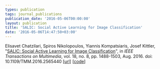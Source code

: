 ```yaml
---
types: publication
tags: journal_publications
publication_date: '2016-05-06T00:00:00'
layout: publication
title: 'SALIC: Social Active Learning for Image Classification'
date: '2016-05-06T14:47:50+03:00'
---
```

<p>Elisavet Chatzilari, Spiros Nikolopoulos, Yiannis Kompatsiaris, Josef Kittler, "<a href="https://doi.org/10.1109/TMM.2016.2565440">SALIC: Social Active Learning for Image Classification</a>", in&nbsp;<em>IEEE Transactions on Multimedia</em>, vol. 18, no. 8, pp. 1488-1503, Aug. 2016. doi: 10.1109/TMM.2016.2565440 [<a href="http://mklab.iti.gr/project/active-learning">url</a>] [<a href="https://github.com/MKLab-ITI/salic">code</a>]</p>
